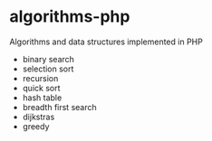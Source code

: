 # algorithms-php
Algorithms and data structures implemented in PHP

- binary search
- selection sort
- recursion
- quick sort
- hash table
- breadth first search
- dijkstras
- greedy

